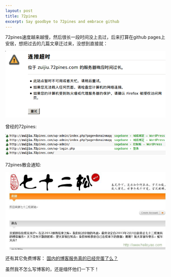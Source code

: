 ```yaml
---
layout: post
title: 72pines
excerpt: Say goodbye to 72pines and embrace github
---
```


72pines速度越来越慢，然后很长一段时间没上去过，后来打算在github pages上
安居，想把过去的几篇文章迁过来，没想到直接就：

![没了!!](/images/72pines.png)

曾经的72pines:

![以往的记录](/images/72pines_past.png)

72pines散会通知:

![逐客令](/images/72pines.jpg)

还有其它免费博客： [国内的博客服务真的已经完蛋了么？](http://www.helloyao.com/4773.html)

虽然我不怎么写博客的，还是缅怀他们一下下！
